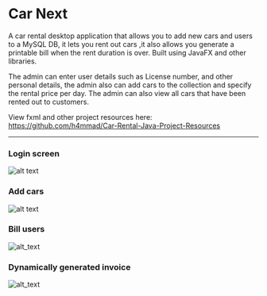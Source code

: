 # Car Next
A car rental desktop application that allows you to add new cars and users to a MySQL DB, it lets you rent out cars ,it also allows you generate a printable bill when the rent duration is over.
Built using JavaFX and other libraries.

The admin can enter user details such as License number, and other personal details, the admin also can add cars to the collection and specify the rental price per day. The admin can also view all cars that have been rented out to customers.

View fxml and other project resources here:
https://github.com/h4mmad/Car-Rental-Java-Project-Resources

---


### Login screen


![alt text](https://raw.githubusercontent.com/h4mmad/Car-Rental-Java-Project/main/Screenshot%202022-05-18%20104549.png)


### Add cars


![alt text](https://github.com/h4mmad/Car-Rental-Java-Project/blob/main/Screenshot%202022-05-18%20104855.png)


### Bill users


![alt_text](https://raw.githubusercontent.com/h4mmad/Car-Rental-Java-Project/main/Screenshot%202022-05-18%20104707.png)


### Dynamically generated invoice


![alt_text](https://raw.githubusercontent.com/h4mmad/Car-Rental-Java-Project/main/Screenshot%202022-05-18%20104829.png)
